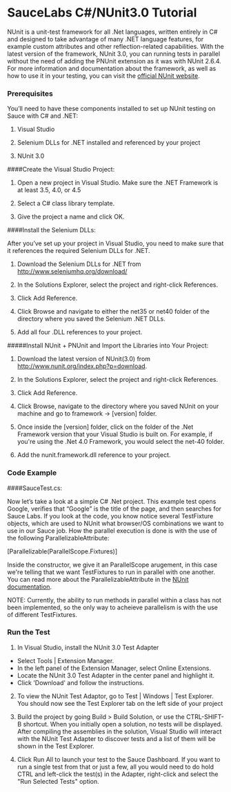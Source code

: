 # SauceLabs C#/NUnit3.0 Tutorial

NUnit is a unit-test framework for all .Net languages, written entirely in C# and designed to take advantage of many .NET language features, for example custom attributes and other reflection-related capabilities. With the latest version of the framework, NUnit 3.0, you can running tests in parallel without the need of adding the PNUnit extension as it was with NUnit 2.6.4. For more information and documentation about the framework, as well as how to use it in your testing, you can visit the [official NUnit website](http://www.nunit.org/index.php?p=home).

### Prerequisites

You’ll need to have these components installed to set up NUnit testing on Sauce with C# and .NET:

  1) Visual Studio
  
  2) Selenium DLLs for .NET installed and referenced by your project
  
  3) NUnit 3.0

####Create the Visual Studio Project:

1) Open a new project in Visual Studio. Make sure the .NET Framework is at least 3.5, 4.0, or 4.5

2) Select a C# class library template.

3) Give the project a name and click OK.

####Install the Selenium DLLs:

After you’ve set up your project in Visual Studio, you need to make sure that it references the required Selenium DLLs for .NET.

1) Download the Selenium DLLs for .NET from http://www.seleniumhq.org/download/

2) In the Solutions Explorer, select the project and right-click References.

3) Click Add Reference.

4) Click Browse and navigate to either the net35 or net40 folder of the directory where you saved the Selenium .NET DLLs.

5) Add all four .DLL references to your project.

#####Install NUnit + PNUnit and Import the Libraries into Your Project:

1) Download the latest version of NUnit(3.0) from http://www.nunit.org/index.php?p=download.

2) In the Solutions Explorer, select the project and right-click References.

3) Click Add Reference.

4) Click Browse, navigate to the directory where you saved NUnit on your machine and go to framework -> [version] folder.

5) Once inside the [version] folder, click on the folder of the .Net Framework version that your Visual Studio is built on. For example, if you're using the .Net 4.0 Framework, you would select the net-40 folder.

6) Add the nunit.framework.dll reference to your project.

### Code Example

####SauceTest.cs:

Now let’s take a look at a simple C# .Net project. This example test opens Google, verifies that “Google” is the title of the page, and then searches for Sauce Labs. If you look at the code, you know notice several TestFixture objects, which are used to NUnit what browser/OS combinations we want to use in our Sauce job. How the parallel execution is done is with the use of the following ParallelizableAttribute:

[Parallelizable(ParallelScope.Fixtures)]

Inside the constructor, we give it an ParallelScope arugement, in this case we're telling that we want TestFixtures to run in parallel with one another. You can read more about the ParallelizableAttribute in the [NUnit documentation](https://github.com/nunit/nunit/wiki/Parallelizable-Attribute). 

NOTE: Currently, the ability to run methods in parallel within a class has not been implemented, so the only way to acheieve parallelism is with the use of different TestFixtures.

### Run the Test

1) In Visual Studio, install the NUnit 3.0 Test Adapter
  
  * Select Tools | Extension Manager.
  * In the left panel of the Extension Manager, select Online Extensions.
  * Locate the NUnit 3.0 Test Adapter in the center panel and highlight it.
  * Click 'Download' and follow the instructions.

2) To view the NUnit Test Adaptor, go to Test | Windows | Test Explorer. You should now see the Test Explorer tab on the left side of your project

3) Build the project by going Build > Build Solution, or use the CTRL-SHIFT-B shortcut. When you initially open a solution, no tests will be displayed. After compiling the assemblies in the solution, Visual Studio will interact with the NUnit Test Adapter to discover tests and a list of them will be shown in the Test Explorer.

4) Click Run All to launch your test to the Sauce Dashboard. If you want to run a single test from that or just a few, all you would need to do hold CTRL and left-click the test(s) in the Adapter, right-click and select the "Run Selected Tests" option.
